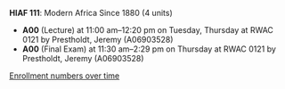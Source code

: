 **HIAF 111**: Modern Africa Since 1880 (4 units)

- **A00** (Lecture) at 11:00 am–12:20 pm on Tuesday, Thursday at RWAC 0121 by Prestholdt, Jeremy (A06903528)
- **A00** (Final Exam) at 11:30 am–2:29 pm on Thursday at RWAC 0121 by Prestholdt, Jeremy (A06903528)

[Enrollment numbers over time](./HIAF111.tsv)
